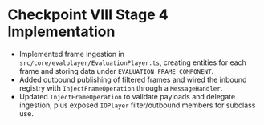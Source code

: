 # Checkpoint VIII Stage 4 Implementation

- Implemented frame ingestion in `src/core/evalplayer/EvaluationPlayer.ts`, creating entities for each frame and storing data under `EVALUATION_FRAME_COMPONENT`.
- Added outbound publishing of filtered frames and wired the inbound registry with `InjectFrameOperation` through a `MessageHandler`.
- Updated `InjectFrameOperation` to validate payloads and delegate ingestion, plus exposed `IOPlayer` filter/outbound members for subclass use.
